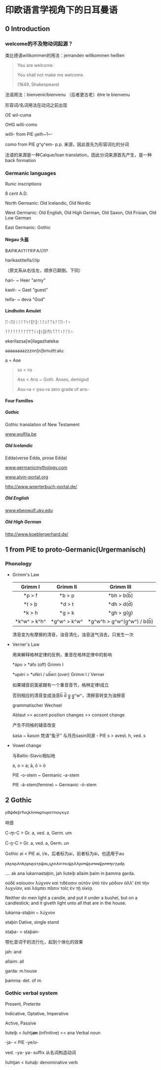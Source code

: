 # 印欧语言学视角下的日耳曼语

## 0 Introduction

### welcome的不及物动词起源？

类比德语willkommen的用法：jemanden willkommen heißen

> You are welcome.
>
> You shall not make me welcome.
>
> (1649, Shakespeare)

法语用法：bienvenir/bienvenu （后者更古老）être le bienvenu

形容词/名词用法在动词之前出现

OE wil-cuma 

OHG willi-como

willi- from PIE ṷelh~1~-

como from PIE g^ṷ^em- p.p. 来源，因此首先为形容词化的分词

法语的来源是一种Calque/loan translation，因此分词来源首先产生，是一种back formation

### Germanic languages

Runic inscriptions

8 cent A.D.

North Germanic: Old Icelandic, Old Nordic

West Germanic: Old English, Old High German, Old Saxon, Old Frisian, Old Low German

East Germanic: Gothic

#### Negau 头盔

𐌇𐌀𐌓𐌉𐌊𐌀𐌔𐌕𐌉𐌕𐌄𐌉𐌅𐌀///𐌉𐌐

harikastiteifa///ip

（原文系从右往左，顺序已颠倒，下同）

hari- ~ Heer "army"

kasti- ~ Gast "guest"

teifa- ~ deva "God"

#### Lindholm Amulet

ᛖᚲᛖᚱᛁᛚᚨᛉᛋᚨ[ᚹ]ᛁᛚᚨᚷᚨᛉᚺᚨᛏᛖᚲᚨ᛬

ᚨᚨᚨᚨᚨᚨᚨᚨᛉᛉᛉᚾᚾ[ᚾ]ᛒᛗᚢᛏᛏᛏ᛬ᚨᛚᚢ᛬

ekerilazsa[w]ilagazhateka:

aaaaaaaazzznn[n]bmuttt:alu:

a = Ase

> ss < ns
>
> Ass < Ans ~ Goth. Anses, demigod
>
> Asu-ra < n̥su-ra zero grade of ans-

#### Four Familles

##### Gothic

Gothic translation of New Testament

www.wulfila.be

##### Old Icelandic

Edda(verse Edda, prose Edda)

www.germanicmythology.com

www.alvin-portal.org

http://www.woerterbuch-portal.de/

##### Old English

www.ebeowulf.uky.edu

##### Old High German

http://www.koeblergerhard.de/

## 1 from PIE to proto-Germanic(Urgermanisch)

### Phonology

- Grimm's Law

  |   Grimm I    |   Grimm II   |         Grimm III          |
  | :----------: | :----------: | :------------------------: |
  |    *p > f    |    *b > p    |         *bh > b(b̅)         |
  |    *t > þ    |    *d > t    |         *dh > d(d̅)         |
  |    *k > h    |    *g > k    |         *gh > g(g̲)         |
  | *k^w^ > k^h^ | *g^w^ > k^w^ | *g^w^h > g^w^(g̲^w^) / b(b̅) |

  清音变为有摩擦的清音，浊音清化，浊音送气消去，只发生一次

- Verner's Law

  用来解释格林定律的反例，重音在格林定律中的影响

  *ápo > *áfo (off) Grimm I

  *upéri > *uféri / ub̅eri (over) Grimm I / Verner

  如果辅音前面紧跟有一个重音音节，格林定律I成立

  否则相应的清音变成浊音b̅ d̅ g̲ g̲^w^，清擦音转变为浊擦音

  grammatischer Wechsel 

  Ablaut >> accent position changes >> consont change 

  产生不同格的辅音改变

  śaśa ~ ḱason 梵语“兔子” 与月亮śasin同源 - PIE s > avest. h, ved. s

- Vowel change

  与Baltic-Slavic相似地
  
  a, o > a; ā, ō > ō
  
  PIE -o-stem ~ Germanic -a-stem
  
  PIE -ā-stem(femine) ~ Germanic -ō-stem

## 2 Gothic

𐌰𐌱𐌸𐌳𐌴𐍆𐌲𐌷𐌹𐌾𐌺𐌻𐌼𐌽𐍉𐍀𐌵𐍂𐍃𐍄𐌿𐍈𐍅𐍇𐍅𐌶

响音

C-m̥-C > Gr. a, ved. a, Germ. um

C-n̥-C > Gr. a, ved. a, Germ. un

Gothic ai < PIE ai, i/e，后者标为aí，前者标为ái，也适用于au

𐌰𐌺𐌰𐌽𐌰𐌻𐌿𐌺𐌰𐍂𐌽𐌰𐍃𐍄𐌰𐌸𐌹𐌽,𐌾𐌰𐌿𐌻𐌹𐌿𐍄𐌴𐌹𐌸𐌰𐌻𐌻𐌰𐌹𐌼𐌸𐌰𐌹𐌼𐌹𐌽𐌸𐌰𐌼𐌼𐌰𐌲𐌰𐍂𐌳𐌰

.... ak ana lukarnastaþin, jah liuteiþ allaim þaim in þamma garda.

οὐδὲ καίουσιν λύχνον καὶ τιθέασιν αὐτὸν ὑπὸ τὸν μόδιον ἀλλ' ἐπὶ τὴν λυχνίαν, καὶ λάμπει πᾶσιν τοῖς ἐν τῇ οἰκίᾳ.

Neither do men light a candle, and put it under a bushel, but on a candlestick; and it giveth light unto all that are in the house.

lukarna-staþin ~ λύχνον

staþin Dative, single stand

staþa- > staþan-

颚化音词干的流行化，起到个体化的效果

jah: and

allaim: all

garda: m.house

þamma: det. of m.

### Gothic verbal system

Present, Preterite

Indicative, Optative, Imperative

Active, Passive

liuteiþ < liuhtj**an** (infinitive) << ana Verbal noun

-ja- < PIE -ye/o-

ved. -ya- ya- suffix 从名词构造动词

liuhtjan < liuhaþ: denominative verb 





